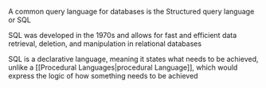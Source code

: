 A common query language for databases is the Structured query language or SQL

SQL was developed in the 1970s and allows for fast and efficient data retrieval, deletion, and manipulation in relational databases

SQL is a declarative language, meaning it states what needs to be achieved, unlike a [[Procedural Languages|procedural Language]], which would express the logic of how something needs to be achieved